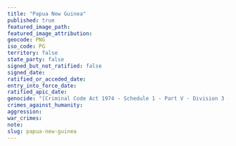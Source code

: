 ```yaml
---
title: "Papua New Guinea"
published: true
featured_image_path:
featured_image_attribution:
geocode: PNG
iso_code: PG
territory: false
state_party: false
signed_but_not_ratified: false
signed_date:
ratified_or_acceded_date:
entry_into_force_date:
ratified_apic_date:
genocide: "[Criminal Code Act 1974 - Schedule 1 - Part V - Division 3 - Article 313a](https://iccdb.hrlc.net/data/doc/588/keyword/46/)"
crimes_against_humanity:
aggression:
war_crimes:
note:
slug: papua-new-guinea
---
```

